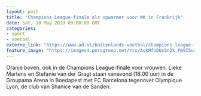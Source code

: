 ```yaml
---
layout: post
title: "Champions League-finale als opwarmer voor WK in Frankrijk"
date: Sat, 18 May 2019 09:00:00 GMT
categories: 
- sport 
- voetbal 
externe_link: "https://www.ad.nl/buitenlands-voetbal/champions-league-finale-als-opwarmer-voor-wk-in-frankrijk~a13f80a6/"
feature_image: "https://images4.persgroep.net/rcs/AskMfoDUsSn2k_Pm9I5uxMhx2N0/diocontent/146510422/_fitwidth/400/?appId=21791a8992982cd8da851550a453bd7f&quality=0.7"
---
```


Oranje boven, ook in de Champions League-finale voor vrouwen. Lieke Martens en Stefanie van der Gragt staan vanavond (18.00 uur) in de Groupama Arena in Boedapest met FC Barcelona tegenover Olympique Lyon, de club van Shanice van de Sanden.

